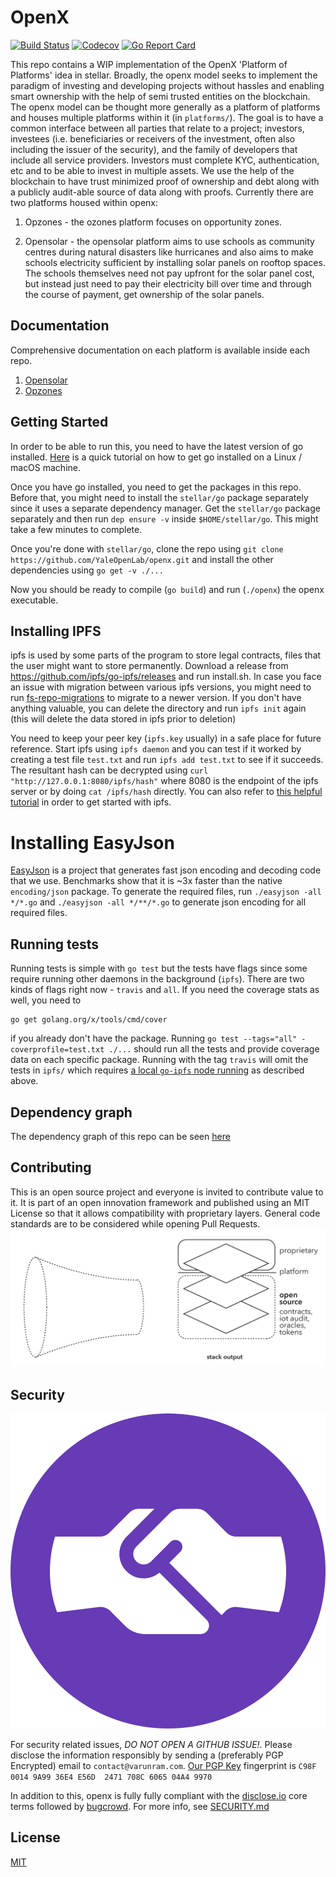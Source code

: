 # OpenX

[![Build Status](https://travis-ci.com/YaleOpenLab/openx.svg?branch=master)](https://travis-ci.com/YaleOpenLab/openx)
[![Codecov](https://codecov.io/gh/YaleOpenLab/openx/branch/master/graph/badge.svg)](https://codecov.io/gh/YaleOpenLab/openx)
[![Go Report Card](https://goreportcard.com/badge/github.com/YaleOpenLab/openx)](https://goreportcard.com/report/github.com/YaleOpenLab/openx)

This repo contains a WIP implementation of the OpenX 'Platform of Platforms' idea in stellar. Broadly, the openx model seeks to implement the paradigm of investing and developing projects without hassles and enabling smart ownership with the help of semi trusted entities on the blockchain. The openx model can be thought more generally as a platform of platforms and houses multiple platforms within it (in `platforms/`).  The goal is to have a common interface between all parties that relate to a project; investors, investees (i.e. beneficiaries or receivers of the investment, often also including the issuer of the security), and the family of developers that include all service providers. Investors must complete KYC, authentication, etc and to be able to invest in multiple assets. We use the help of the blockchain to have trust minimized proof of ownership and debt along with a publicly audit-able source of data along with proofs. Currently there are two platforms housed within openx:

1. Opzones - the ozones platform focuses on opportunity zones.

2. Opensolar - the opensolar platform aims to use schools as community centres during natural disasters like hurricanes and also aims to make schools electricity sufficient by installing solar panels on rooftop spaces. The schools themselves need not pay upfront for the solar panel cost, but instead just need to pay their electricity bill over time and through the course of payment, get ownership of the solar panels.

## Documentation

Comprehensive documentation on each platform is available inside each repo.

1. [Opensolar](platforms/opensolar/README.md)
2. [Opzones](platforms/ozones/README.md)

## Getting Started

In order to be able to run this, you need to have the latest version of go installed. [Here](https://medium.com/@patdhlk/how-to-install-go-1-9-1-on-ubuntu-16-04-ee64c073cd79) is a quick tutorial on how to get go installed on a Linux / macOS machine.

Once you have go installed, you need to get the packages in this repo. Before that, you might need to install the `stellar/go` package separately since it uses a separate dependency manager. Get the `stellar/go` package separately and then run `dep ensure -v` inside `$HOME/stellar/go`. This might take a few minutes to complete.

Once you're done with `stellar/go`, clone the repo using `git clone https://github.com/YaleOpenLab/openx.git` and install the other dependencies using `go get -v ./...`

Now you should be ready to compile (`go build`) and run (`./openx`) the openx executable.

## Installing IPFS

ipfs is used by some parts of the program to store legal contracts, files that the user might want to store permanently. Download a release from https://github.com/ipfs/go-ipfs/releases and run install.sh. In case you face an issue with migration between various ipfs versions, you might need to run [fs-repo-migrations](https://github.com/ipfs/fs-repo-migrations/blob/master/run.md) to migrate to a newer version. If you don't have anything valuable, you can delete the directory and run `ipfs init` again (this will delete the data stored in ipfs prior to deletion)

You need to keep your peer key (`ipfs.key` usually) in a safe place for future reference. Start ipfs using `ipfs daemon` and you can test if it worked by creating a test file `test.txt` and run `ipfs add test.txt` to see if it succeeds. The resultant hash can be decrypted using `curl "http://127.0.0.1:8080/ipfs/hash"` where 8080 is the endpoint of the ipfs server or by doing `cat /ipfs/hash` directly. You can also refer to [this helpful tutorial](https://michalzalecki.com/set-up-ipfs-node-on-the-server/) in order to get started with ipfs.

# Installing EasyJson

[EasyJson](https://github.com/mailru/easyjson) is a project that generates fast json encoding and decoding code that we use. Benchmarks show that it is ~3x faster than the native `encoding/json` package. To generate the required files, run `./easyjson -all */*.go` and `./easyjson -all */**/*.go` to generate json encoding for all required files.

## Running tests

Running tests is simple with `go test` but the tests have flags since some require running other daemons in the background (`ipfs`). There are two kinds of flags right now - `travis` and `all`. If you need the coverage stats as well, you need to
```
go get golang.org/x/tools/cmd/cover
```
if you already don't have the package. Running `go test --tags="all" -coverprofile=test.txt ./...` should run all the tests and provide coverage data on each specific package. Running with the tag `travis` will omit the tests in `ipfs/` which requires [a local `go-ipfs` node running](https://michalzalecki.com/set-up-ipfs-node-on-the-server/) as described above.

## Dependency graph

The dependency graph of this repo can be seen [here](godepgraph.png)

## Contributing
This is an open source project and everyone is invited to contribute value to it. It is part of an open innovation framework and published using an MIT License so that it allows compatibility with proprietary layers. General code standards are to be considered while opening Pull Requests.
![Open Contributions](docs/figures/OpenContributions.png)

## Security

![Disclose.io Logo](security/discloseio.png)  

For security related issues, *DO NOT OPEN A GITHUB ISSUE!*. Please disclose the information responsibly by sending a (preferably PGP Encrypted) email to `contact@varunram.com`. [Our PGP Key](https://pgp.mit.edu/pks/lookup?op=vindex&fingerprint=on&search=0x708C606504A49970) fingerprint is `C98F 0014 9A99 36E4 E56D  2471 708C 6065 04A4 9970`  

In addition to this, openx is fully fully compliant with the [disclose.io](https://disclose.io) core terms followed by [bugcrowd](https://www.bugcrowd.com/resource/what-is-responsible-disclosure/). For more info, see [SECURITY.md](SECURITY.md)

## License

[MIT](https://github.com/YaleOpenLab/openx/blob/master/LICENSE)
